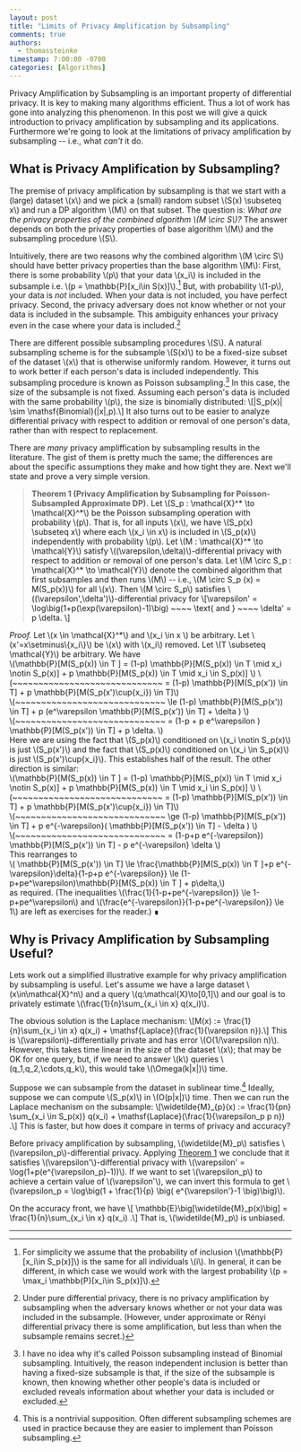 ```yaml
---
layout: post
title: "Limits of Privacy Amplification by Subsampling"
comments: true
authors:
  - thomassteinke
timestamp: 7:00:00 -0700
categories: [Algorithms]
---
```


Privacy Amplification by Subsampling is an important property of differential privacy. 
It is key to making many algorithms efficient.
Thus a lot of work has gone into analyzing this phenomenon.
In this post we will give a quick introduction to privacy amplification by subsampling and its applications. Furthermore we're going to look at the limitations of privacy amplification by subsampling -- i.e., what _can't_ it do.

## What is Privacy Amplification by Subsampling?

The premise of privacy amplification by subsampling is that we start with a (large) dataset \\\(x\\\) and we pick a (small) random subset \\\(S\(x\) \\subseteq x\\\) and run a DP algorithm \\\(M\\\) on that subset.
The question is: _What are the privacy properties of the combined algorithm \\\(M \\circ S\\\)?_
The answer depends on both the privacy properties of base algorithm \\\(M\\\) and the subsampling procedure \\\(S\\\).

Intuitively, there are two reasons why the combined algorithm \\\(M \\circ S\\\) should have better privacy properties than the base algorithm \\\(M\\\):
First, there is some probability \\\(p\\\) that your data \\\(x\_i\\\) is included in the subsample i.e. \\\(p = \\mathbb{P}\[x\_i\\in S\(x\)\]\\\).[^up] But, with probability \\\(1-p\\\), your data is _not_ included. When your data is not included, you have perfect privacy.
Second, the privacy adversary does not know whether or not your data is included in the subsample. This ambiguity enhances your privacy even in the case where your data is included.[^amb] 

There are different possible subsampling procedures \\\(S\\\).
A natural subsampling scheme is for the subsample \\\(S\(x\)\\\) to be a fixed-size subset of the dataset \\\(x\\\) that is otherwise uniformly random.
However, it turns out to work better if each person's data is included independently. This subsampling procedure is known as Poisson subsampling.[^poisson] In this case, the size of the subsample is not fixed. Assuming each person's data is included with the same probability \\\(p\\\), the size is binomially distributed: \\\[\|S\_p\(x\)\| \\sim \\mathsf{Binomial}\(\|x\|,p\).\\\]
It also turns out to be easier to analyze differential privacy with respect to addition or removal of one person's data, rather than with respect to replacement.

There are _many_ privacy ampliffication by subsampling results in the literature. The gist of them is pretty much the same; the differences are about the specific assumptions they make and how tight they are. Next we'll state and prove a very simple version.

> **Theorem 1 (Privacy Amplification by Subsampling for Poisson-Subsampled Approximate DP).** <a id="thm1" />
> Let \\\(S\_p : \\mathcal{X}^\* \\to \\mathcal{X}^\*\\\) be the Poisson subsampling operation with probability \\\(p\\\). That is, for all inputs \\\(x\\\), we have \\\(S\_p\(x\) \\subseteq x\\\) where each \\\(x\_i \\in x\\\) is included in \\\(S\_p\(x\)\\\) independently with probability \\\(p\\\).
> Let \\\(M : \\mathcal{X}^\* \\to \\mathcal{Y}\\\) satisfy \\\(\(\\varepsilon,\\delta\)\\\)-differential privacy with respect to addition or removal of one person's data.
> Let \\\(M \\circ S\_p : \\mathcal{X}^\* \\to \\mathcal{Y}\\\) denote the combined algorithm that first subsamples and then runs \\\(M\\\) -- i.e., \\\(M \\circ S\_p \(x\) = M\(S\_p\(x\)\)\\\) for all \\\(x\\\).
> Then \\\(M \\circ S\_p\\\) satisfies \\\(\(\\varepsilon',\\delta'\)\\\)-differential privacy for \\\[\\varepsilon' = \\log\\big\(1+p\(\\exp\(\\varepsilon\)-1\)\\big\) \~\~\~\~ \\text{ and } \~\~\~\~ \\delta' = p \\delta. \\\]

_Proof._
Let \\\(x \\in \\mathcal{X}^\*\\\) and \\\(x\_i \\in x \\\) be arbitrary. Let \\\(x'=x\\setminus\\{x\_i\\}\\\) be \\\(x\\\) with \\\(x\_i\\\) removed. Let \\\(T \\subseteq \\mathcal{Y}\\\) be arbitrary.
We have <br/>
\\\(\\mathbb{P}\[M\(S\_p\(x\)\) \\in T \] = \(1-p\) \\mathbb{P}\[M\(S\_p\(x\)\) \\in T \\mid x\_i \\notin S\_p\(x\)\] + p \\mathbb{P}\[M\(S\_p\(x\)\) \\in T \\mid x\_i \\in S\_p\(x\)\] \\\)
\\\(\~\~\~\~\~\~\~\~\~\~\~\~\~\~\~\~\~\~\~\~\~\~\~\~\~\~\~\~\~ = \(1-p\) \\mathbb{P}\[M\(S\_p\(x'\)\) \\in T\] + p \\mathbb{P}\[M\(S\_p\(x'\)\\cup\{x\_i\}\) \\in T\]\\\)<br/>
\\\(\~\~\~\~\~\~\~\~\~\~\~\~\~\~\~\~\~\~\~\~\~\~\~\~\~\~\~\~\~ \\le \(1-p\) \\mathbb{P}\[M\(S\_p\(x'\)\) \\in T\] + p \(e^\\varepsilon \\mathbb{P}\[M\(S\_p\(x'\)\) \\in T\] + \\delta \) \\\)<br/>
\\\(\~\~\~\~\~\~\~\~\~\~\~\~\~\~\~\~\~\~\~\~\~\~\~\~\~\~\~\~\~ = \(1-p + p e^\\varepsilon \) \\mathbb{P}\[M\(S\_p\(x'\)\) \\in T\] + p \\delta. \\\) <br/>
Here we are using the fact that \\\(S\_p\(x\)\\\) conditioned on \\\(x\_i \\notin S\_p\(x\)\\\) is just \\\(S\_p\(x'\)\\\) and the fact that \\\(S\_p\(x\)\\\) conditioned on \\\(x\_i \\in S\_p\(x\)\\\) is just \\\(S\_p\(x'\)\\cup\{x\_i\}\\\).
This establishes half of the result. The other direction is similar:<br/>
\\\(\\mathbb{P}\[M\(S\_p\(x\)\) \\in T \] = \(1-p\) \\mathbb{P}\[M\(S\_p\(x\)\) \\in T \\mid x\_i \\notin S\_p\(x\)\] + p \\mathbb{P}\[M\(S\_p\(x\)\) \\in T \\mid x\_i \\in S\_p\(x\)\] \\\)
\\\(\~\~\~\~\~\~\~\~\~\~\~\~\~\~\~\~\~\~\~\~\~\~\~\~\~\~\~\~\~ = \(1-p\) \\mathbb{P}\[M\(S\_p\(x'\)\) \\in T\] + p \\mathbb{P}\[M\(S\_p\(x'\)\\cup\{x\_i\}\) \\in T\]\\\)<br/>
\\\(\~\~\~\~\~\~\~\~\~\~\~\~\~\~\~\~\~\~\~\~\~\~\~\~\~\~\~\~\~ \\ge \(1-p\) \\mathbb{P}\[M\(S\_p\(x'\)\) \\in T\] + p e^{-\\varepsilon}\( \\mathbb{P}\[M\(S\_p\(x'\)\) \\in T\] - \\delta \) \\\)<br/>
\\\(\~\~\~\~\~\~\~\~\~\~\~\~\~\~\~\~\~\~\~\~\~\~\~\~\~\~\~\~\~ = \(1-p+p e^{-\\varepsilon}\) \\mathbb{P}\[M\(S\_p\(x'\)\) \\in T\] - p e^{-\\varepsilon} \\delta \\\)<br/>
This rearranges to<br/>
\\\( \\mathbb{P}\[M\(S\_p\(x'\)\) \\in T\] \\le \\frac{\\mathbb{P}\[M\(S\_p\(x\)\) \\in T \]+p e^{-\\varepsilon}\\delta}{1-p+p e^{-\\varepsilon}} \\le \(1-p+pe^\\varepsilon\)\\mathbb{P}\[M\(S\_p\(x\)\) \\in T \] + p\\delta,\\\)<br/>
as required. (The inequalities \\\(\\frac{1}{1-p+pe^{-\\varepsilon}} \\le 1-p+pe^\\varepsilon\\\) and \\\(\\frac{e^{-\\varepsilon}}{1-p+pe^{-\\varepsilon}} \\le 1\\\) are left as exercises for the reader.)
&#8718;

## Why is Privacy Amplification by Subsampling Useful?

Lets work out a simplified illustrative example for why privacy amplification by subsampling is useful.
Let's assume we have a large dataset \\\(x\\in\\mathcal{X}^n\\\) and a query \\\(q:\\mathcal{X}\\to\[0,1\]\\\) and our goal is to privately estimate \\\(\\frac{1}{n}\\sum\_{x\_i \\in x} q\(x\_i\)\\\).

The obvious solution is the Laplace mechanism: \\\[M\(x\) := \\frac{1}{n}\\sum\_{x\_i \\in x} q\(x\_i\) + \\mathsf{Laplace}\(\\frac{1}{\\varepsilon n}\).\\\]
This is \\\(\\varepsilon\\\)-differentially private and has error \\\(O\(1/\\varepsilon n\)\\\).
However, this takes time linear in the size of the dataset \\\(x\\\); that may be OK for one query, but, if we need to answer \\\(k\\\) queries \\\(q\_1,q\_2,\\cdots,q\_k\\\), this would take \\\(\\Omega\(k\|x\|\)\\\) time.

Suppose we can subsample from the dataset in sublinear time.[^supp] Ideally, suppose we can compute \\\(S\_p\(x\)\\\) in \\\(O\(p\|x\|\)\\\) time.
Then we can run the Laplace mechanism on the subsample:
\\\[\\widetilde{M}\_{p}\(x\) := \\frac{1}{pn} \\sum\_{x\_i \\in S\_p(x)} q\(x\_i\) + \\mathsf{Laplace}\(\\frac{1}{\\varepsilon_p p n}\) .\\\]
This is faster, but how does it compare in terms of privacy and accuracy?

Before privacy amplification by subsampling, \\\(\\widetilde{M}_p\\\) satisfies \\\(\\varepsilon\_p\\\)-differential privacy.
Applying [Theorem 1](#thm1) we conclude that it satisfies \\\(\\varepsilon'\\\)-differential privacy with \\\(\\varepsilon' = \\log\(1+p\(e^{\\varepsilon\_p}-1\)\)\\\).
If we want to set \\\(\\varepsilon_p\\\) to achieve a certain value of \\\(\\varepsilon'\\\), we can invert this formula to get \\\(\\varepsilon_p = \\log\\big\(1 + \\frac{1}{p} \\big\( e^{\\varepsilon'}-1 \\big\)\\big\)\\\).

On the accuracy front, we have \\\[ \\mathbb{E}\\big\[\\widetilde{M}\_p\(x\)\\big\] = \\frac{1}{n}\\sum\_{x\_i \\in x} q\(x\_i\) .\\\] That is, \\\(\\widetilde{M}\_p\\\) is unbiased.
 
---

[^up]: For simplicity we assume that the probability of inclusion \\\(\\mathbb{P}\[x\_i\\in S\_p\(x\)\]\\\) is the same for all individuals \\\(i\\\). In general, it can be different, in which case we would work with the largest probability \\\(p = \\max\_i \\mathbb{P}\[x\_i\\in S\_p\(x\)\]\\\).  

[^amb]: Under pure differential privacy, there is no privacy amplification by subsampling when the adversary knows whether or not your data was included in the subsample. (However, under approximate or R&eacute;nyi differential privacy there is some amplification, but less than when the subsample remains secret.)

[^poisson]: I have no idea why it's called Poisson subsampling instead of Binomial subsampling. Intuitively, the reason independent inclusion is better than having a fixed-size subsample is that, if the size of the subsample is known, then knowing whether other people's data is included or excluded reveals information about whether your data is included or excluded. 

[^notation]: This post uses set notation \\\(x\_i \\in S\_p\(x\) \\subset x\\\) somewhat informally. 

[^supp]: This is a nontrivial supposition. Often different subsampling schemes are used in practice because they are easier to implement than Poisson subsampling.
